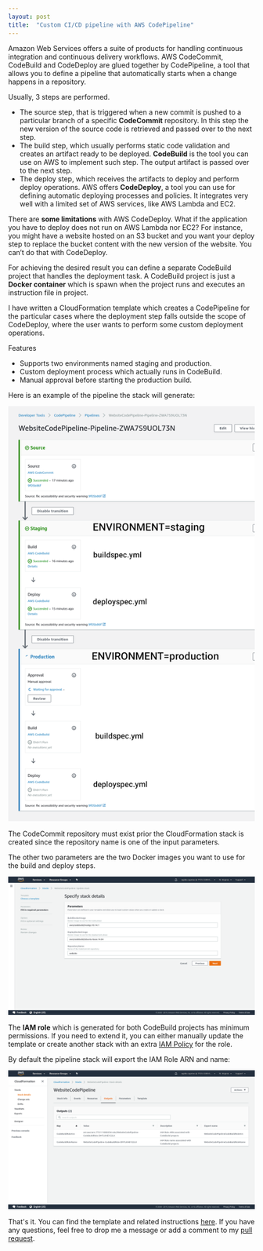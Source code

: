 ```yaml
---
layout: post
title:  "Custom CI/CD pipeline with AWS CodePipeline"
---
```

Amazon Web Services offers a suite of products for handling continuous integration and continuous delivery workflows.
AWS CodeCommit, CodeBuild and CodeDeploy are glued together by CodePipeline, a tool that allows you to define a
pipeline that automatically starts when a change happens in a repository.

Usually, 3 steps are performed.

- The source step, that is triggered when a new commit is pushed to a particular branch of a specific **CodeCommit**
repository. In this step the new version of the source code is retrieved and passed over to the next step.
- The build step, which usually performs static code validation and creates an artifact ready to be deployed. **CodeBuild**
is the tool you can use on AWS to implement such step. The output artifact is passed over to the next step.
- The deploy step, which receives the artifacts to deploy and perform deploy operations. AWS offers **CodeDeploy**, a
tool you can use for defining automatic deploying processes and policies. It integrates very well with a limited set
of AWS services, like AWS Lambda and EC2.

There are **some limitations** with AWS CodeDeploy. What if the application you have to deploy does not run on AWS
Lambda nor EC2? For instance, you might have a website hosted on an S3 bucket and you want your deploy step to replace
the bucket content with the new version of the website. You can’t do that with CodeDeploy.

For achieving the desired result you can define a separate CodeBuild project that handles the deployment task.
A CodeBuild project is just a **Docker container** which is spawn when the project runs and executes an instruction
file in project.

I have written a CloudFormation template which creates a CodePipeline for the particular cases where the deployment
step falls outside the scope of CodeDeploy, where the user wants to perform some custom deployment operations.

Features

- Supports two environments named staging and production.
- Custom deployment process which actually runs in CodeBuild.
- Manual approval before starting the production build.

Here is an example of the pipeline the stack will generate:

<img src="/articles/3/aws-code-pipeline.png" class="img-fluid mb-3" alt="AWS Code Pipeline">

The CodeCommit repository must exist prior the CloudFormation stack is created since the repository name is one of the
input parameters.

The other two parameters are the two Docker images you want to use for the build and deploy steps.

<img src="/articles/3/cloud-formation.png" class="img-fluid mb-3" alt="AWS Cloud Formation">

The **IAM role** which is generated for both CodeBuild projects has minimum permissions. If you need to extend it, you
can either manually update the template or create another stack with an extra
[IAM Policy](https://docs.aws.amazon.com/AWSCloudFormation/latest/UserGuide/aws-resource-iam-policy.html) for the role.

By default the pipeline stack will export the IAM Role ARN and name:

<img src="/articles/3/cloud-formation-stack.png" class="img-fluid mb-3" alt="AWS Cloud Formation">

That's it. You can find the template and related instructions
[here](https://github.com/awslabs/aws-cloudformation-templates/tree/master/community/codestar/custom-ci-cd-pipeline).
If you have any questions, feel free to drop me a message or add a comment to my
[pull request](https://github.com/awslabs/aws-cloudformation-templates/pull/135).
